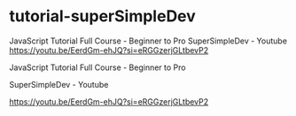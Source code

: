 # tutorial-superSimpleDev
JavaScript Tutorial Full Course - Beginner to Pro  SuperSimpleDev - Youtube  https://youtu.be/EerdGm-ehJQ?si=eRGGzerjGLtbevP2

JavaScript Tutorial Full Course - Beginner to Pro

SuperSimpleDev - Youtube

https://youtu.be/EerdGm-ehJQ?si=eRGGzerjGLtbevP2
